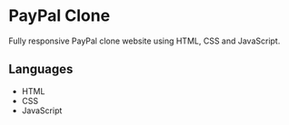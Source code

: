 # PayPal Clone
Fully responsive PayPal clone website using HTML, CSS and JavaScript.

## Languages
- HTML
- CSS
- JavaScript

